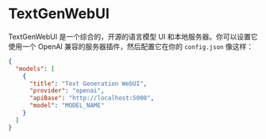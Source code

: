 # TextGenWebUI

TextGenWebUI 是一个综合的，开源的语言模型 UI 和本地服务器。你可以设置它使用一个 OpenAI 兼容的服务器插件，然后配置它在你的 `config.json` 像这样：

```json title="~/.continue/config.json"
{
  "models": [
    {
      "title": "Text Generation WebUI",
      "provider": "openai",
      "apiBase": "http://localhost:5000",
      "model": "MODEL_NAME"
    }
  ]
}
```
